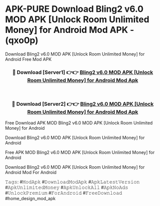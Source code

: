 # APK-PURE Download Bling2 v6.0 MOD APK [Unlock Room Unlimited Money] for Android Mod APK - (qxo0p)
Download Bling2 v6.0 MOD APK [Unlock Room Unlimited Money] for Android Free Mod APK

<div align="center">
<h3>🔴 Download [Server1] 👉👉 <a href="https://apk-comot.site?title=Bling2_v6.0_MOD_APK_[Unlock_Room_Unlimited_Money]_for_Android">Bling2 v6.0 MOD APK [Unlock Room Unlimited Money] for Android Mod Apk</a></h3><br>

<h3>🔴 Download [Server2] 👉👉 <a href="https://apk-comot.site?title=Bling2_v6.0_MOD_APK_[Unlock_Room_Unlimited_Money]_for_Android">Bling2 v6.0 MOD APK [Unlock Room Unlimited Money] for Android Mod Apk</a></h3>
</div>


Free Download APK MOD Bling2 v6.0 MOD APK [Unlock Room Unlimited Money] for Android

Download Bling2 v6.0 MOD APK [Unlock Room Unlimited Money] for Android 

Free APK MOD Bling2 v6.0 MOD APK [Unlock Room Unlimited Money] for Android 

Download Bling2 v6.0 MOD APK [Unlock Room Unlimited Money] for Android Mod For Android

𝚃𝚊𝚐𝚜: #𝙼𝚘𝚍𝙰𝚙𝚔 #𝙳𝚘𝚠𝚗𝚕𝚘𝚊𝚍𝙼𝚘𝚍𝙰𝚙𝚔 #𝙰𝚙𝚔𝙻𝚊𝚝𝚎𝚜𝚝𝚅𝚎𝚛𝚜𝚒𝚘𝚗 #𝙰𝚙𝚔𝚄𝚗𝚕𝚒𝚖𝚒𝚝𝚎𝚍𝙼𝚘𝚗𝚎𝚢 #𝙰𝚙𝚔𝚄𝚗𝚕𝚘𝚌𝚔𝙰𝚕𝚕 #𝙰𝚙𝚔𝙽𝚘𝙰𝚍𝚜 #𝚄𝚗𝚕𝚘𝚌𝚔𝙿𝚛𝚎𝚖𝚒𝚞𝚖 #𝙵𝚘𝚛𝙰𝚗𝚍𝚛𝚘𝚒𝚍 #𝙵𝚛𝚎𝚎𝙳𝚘𝚠𝚗𝚕𝚘𝚊𝚍 #home_design_mod_apk